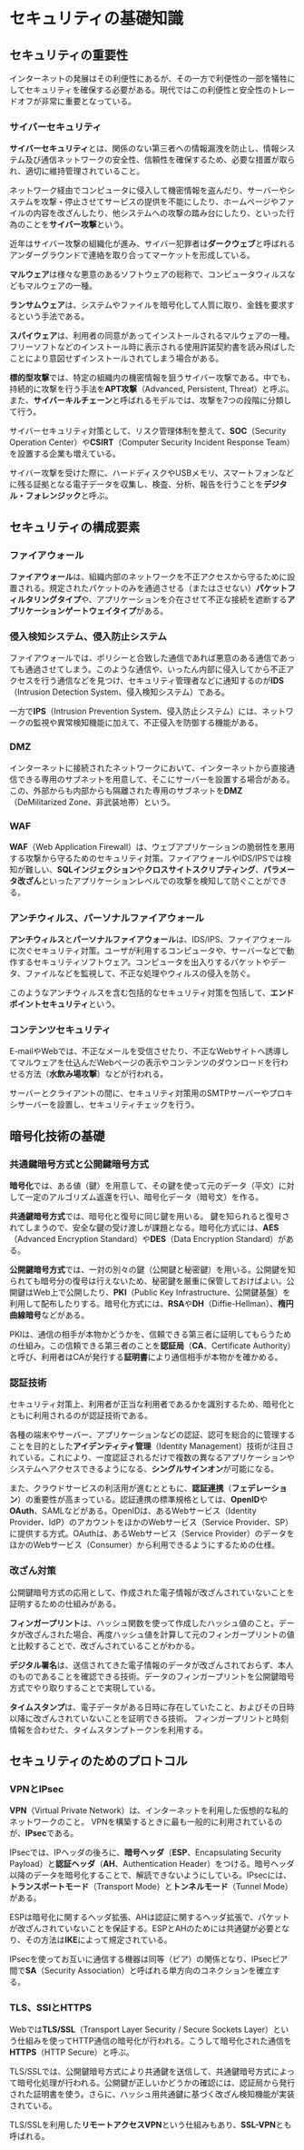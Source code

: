 # セキュリティの基礎知識


## セキュリティの重要性

インターネットの発展はその利便性にあるが、その一方で利便性の一部を犠牲にしてセキュリティを確保する必要がある。現代ではこの利便性と安全性のトレードオフが非常に重要となっている。

### サイバーセキュリティ

**サイバーセキュリティ**とは、関係のない第三者への情報漏洩を防止し、情報システム及び通信ネットワークの安全性、信頼性を確保するため、必要な措置が取られ、適切に維持管理されていること。

ネットワーク経由でコンピュータに侵入して機密情報を盗んだり、サーバーやシステムを攻撃・停止させてサービスの提供を不能にしたり、ホームページやファイルの内容を改ざんしたり、他システムへの攻撃の踏み台にしたり、といった行為のことを**サイバー攻撃**という。

近年はサイバー攻撃の組織化が進み、サイバー犯罪者は**ダークウェブ**と呼ばれるアンダーグラウンドで連絡を取り合ってマーケットを形成している。

**マルウェア**は様々な悪意のあるソフトウェアの総称で、コンピュータウィルスなどもマルウェアの一種。

**ランサムウェア**は、システムやファイルを暗号化して人質に取り、金銭を要求するという手法である。

**スパイウェア**は、利用者の同意があってインストールされるマルウェアの一種。フリーソフトなどのインストール時に表示される使用許諾契約書を読み飛ばしたことにより意図せずインストールされてしまう場合がある。

**標的型攻撃**では、特定の組織内の機密情報を狙うサイバー攻撃である。中でも、持続的に攻撃を行う手法を**APT攻撃**（Advanced, Persistent, Threat）と呼ぶ。また、**サイバーキルチェーン**と呼ばれるモデルでは、攻撃を7つの段階に分類して行う。

サイバーセキュリティ対策として、リスク管理体制を整えて、**SOC**（Security Operation Center）や**CSIRT**（Computer Security Incident Response Team）を設置する企業も増えている。

サイバー攻撃を受けた際に、ハードディスクやUSBメモリ、スマートフォンなどに残る証拠となる電子データを収集し、検査、分析、報告を行うことを**デジタル・フォレンジック**と呼ぶ。


## セキュリティの構成要素

### ファイアウォール

**ファイアウォール**は、組織内部のネットワークを不正アクセスから守るために設置される。規定されたパケットのみを通過させる（またはさせない）**パケットフィルタリングタイプ**や、アプリケーションを介在させて不正な接続を遮断する**アプリケーションゲートウェイタイプ**がある。

### 侵入検知システム、侵入防止システム

ファイアウォールでは、ポリシーと合致した通信であれば悪意のある通信であっても通過させてしまう。このような通信や、いったん内部に侵入してから不正アクセスを行う通信などを見つけ、セキュリティ管理者などに通知するのが**IDS**（Intrusion Detection System、侵入検知システム）である。

一方で**IPS**（Intrusion Prevention System、侵入防止システム）には、ネットワークの監視や異常検知機能に加えて、不正侵入を防御する機能がある。

### DMZ

インターネットに接続されたネットワークにおいて、インターネットから直接通信できる専用のサブネットを用意して、そこにサーバーを設置する場合がある。この、外部からも内部からも隔離された専用のサブネットを**DMZ**（DeMilitarized Zone、非武装地帯）という。

### WAF

**WAF**（Web Application Firewall）は、ウェブアプリケーションの脆弱性を悪用する攻撃から守るためのセキュリティ対策。ファイアウォールやIDS/IPSでは検知が難しい、**SQLインジェクション**や**クロスサイトスクリプティング**、**パラメータ改ざん**といったアプリケーションレベルでの攻撃を検知して防ぐことができる。

### アンチウィルス、パーソナルファイアウォール

**アンチウィルス**と**パーソナルファイアウォール**は、IDS/IPS、ファイアウォールに次ぐセキュリティ対策。ユーザが利用するコンピュータや、サーバーなどで動作するセキュリティソフトウェア。コンピュータを出入りするパケットやデータ、ファイルなどを監視して、不正な処理やウィルスの侵入を防ぐ。

このようなアンチウィルスを含む包括的なセキュリティ対策を包括して、**エンドポイントセキュリティ**という。

### コンテンツセキュリティ

E-mailやWebでは、不正なメールを受信させたり、不正なWebサイトへ誘導してマルウェアを仕込んだWebページの表示やコンテンツのダウンロードを行わせる方法（**水飲み場攻撃**）などが行われる。

サーバーとクライアントの間に、セキュリティ対策用のSMTPサーバーやプロキシサーバーを設置し、セキュリティチェックを行う。


## 暗号化技術の基礎

### 共通鍵暗号方式と公開鍵暗号方式

**暗号化**では、ある値（鍵）を用意して、その鍵を使って元のデータ（平文）に対して一定のアルゴリズム返還を行い、暗号化データ（暗号文）を作る。

**共通鍵暗号方式**では、暗号化と復号に同じ鍵を用いる。 鍵を知られると復号されてしまうので、安全な鍵の受け渡しが課題となる。暗号化方式には、**AES**（Advanced Encryption Standard）や**DES**（Data Encryption Standard）がある。

**公開鍵暗号方式**では、一対の別々の鍵（公開鍵と秘密鍵）を用いる。公開鍵を知られても暗号分の復号は行えないため、秘密鍵を厳重に保管しておけばよい。公開鍵はWeb上で公開したり、**PKI**（Public Key Infrastructure、公開鍵基盤）を利用して配布したりする。暗号化方式には、**RSA**や**DH**（Diffie-Hellman）、**楕円曲線暗号**などがある。

PKIは、通信の相手が本物かどうかを、信頼できる第三者に証明してもらうための仕組み。この信頼できる第三者のことを**認証局**（**CA**、Certificate Authority）と呼び、利用者はCAが発行する**証明書**により通信相手が本物かを確かめる。

### 認証技術

セキュリティ対策上、利用者が正当な利用者であるかを識別するため、暗号化とともに利用されるのが認証技術である。

各種の端末やサーバー、アプリケーションなどの認証、認可を総合的に管理することを目的とした**アイデンティティ管理**（Identity Management）技術が注目されている。これにより、一度認証されるだけで複数の異なるアプリケーションやシステムへアクセスできるようになる、**シングルサインオン**が可能になる。

また、クラウドサービスの利活用が進むとともに、**認証連携**（**フェデレーション**）の重要性が高まっている。認証連携の標準規格としては、**OpenID**や**OAuth**、SAMLなどがある。OpenIDは、あるWebサービス（Identity Provider、IdP）のアカウントをほかのWebサービス（Service Provider、SP）に提供する方式。OAuthは、あるWebサービス（Service Provider）のデータをほかのWebサービス（Consumer）から利用できるようにするための仕様。

### 改ざん対策

公開鍵暗号方式の応用として、作成された電子情報が改ざんされていないことを証明するための仕組みがある。

**フィンガープリント**は、ハッシュ関数を使って作成したハッシュ値のこと。データが改ざんされた場合、再度ハッシュ値を計算して元のフィンガープリントの値と比較することで、改ざんされていることがわかる。

**デジタル署名**は、送信されてきた電子情報のデータが改ざんされておらず、本人のものであることを確認できる技術。データのフィンガープリントを公開鍵暗号方式でやり取りすることで実現している。

**タイムスタンプ**は、電子データがある日時に存在していたこと、およびその日時以降に改ざんされていないことを証明できる技術。 フィンガープリントと時刻情報を合わせた、タイムスタンプトークンを利用する。


## セキュリティのためのプロトコル

### VPNとIPsec

**VPN**（Virtual Private Network）は、インターネットを利用した仮想的な私的ネットワークのこと。
VPNを構築するときに最も一般的に利用されているのが、**IPsec**である。

IPsecでは、IPヘッダの後ろに、**暗号ヘッダ**（**ESP**、Encapsulating Security Payload）と**認証ヘッダ**（**AH**、Authentication Header）をつける。暗号ヘッダ以降のデータを暗号化することで、解読できないようにしている。IPsecには、**トランスポートモード**（Transport Mode）と**トンネルモード**（Tunnel Mode）がある。

ESPは暗号化に関するヘッダ拡張、AHは認証に関するヘッダ拡張で、パケットが改ざんされていないことを保証する。ESPとAHのためには共通鍵が必要となり、その方法は**IKE**によって規定されている。

IPsecを使ってお互いに通信する機器は同等（ピア）の関係となり、IPsecピア間で**SA**（Security Association）と呼ばれる単方向のコネクションを確立する。

### TLS、SSlとHTTPS

Webでは**TLS/SSL**（Transport Layer Security / Secure Sockets Layer）という仕組みを使ってHTTP通信の暗号化が行われる。こうして暗号化された通信を**HTTPS**（HTTP Secure）と呼ぶ。

TLS/SSLでは、公開鍵暗号方式により共通鍵を送信して、共通鍵暗号方式によって暗号化処理が行われる。公開鍵が正しいかどうかの確認には、認証局から発行された証明書を使う。さらに、ハッシュ用共通鍵に基づく改ざん検知機能が実装されている。

TLS/SSLを利用した**リモートアクセスVPN**という仕組みもあり、**SSL-VPN**とも呼ばれる。
